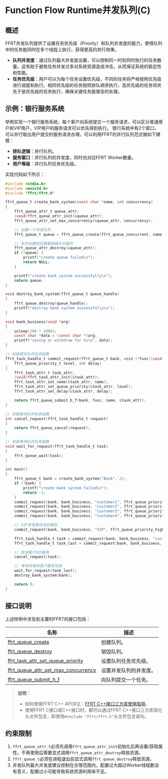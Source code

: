 # Function Flow Runtime并发队列(C)

## 概述

FFRT并发队列提供了设置任务优先级（Priority）和队列并发度的能力，使得队列中的任务能同时在多个线程上执行，获得更高的并行效果。

- **队列并发度**：通过队列最大并发度设置，可以控制同一时刻同时执行的任务数量。这有助于避免任务并发过多对系统资源造成冲击，从而保证系统的稳定性和性能。
- **任务优先级**：用户可以为每个任务设置优先级，不同的任务将严格按照优先级进行调度和执行。相同优先级的任务按照排队顺序执行，高优先级的任务将优先于低优先级的任务执行，确保关键任务能够及时处理。

## 示例：银行服务系统

举例实现一个银行服务系统，每个客户向系统提交一个服务请求，可以区分普通用户和VIP用户，VIP用户的服务请求可以优先得到执行。
银行系统中有2个窗口，可以并行取出用户提交的服务请求办理。可以利用FFRT的并行队列范式做如下建模：

- **排队逻辑**：并行队列。
- **服务窗口**：并行队列的并发度，同时也对应FFRT Worker数量。
- **用户等级**：并行队列任务优先级。

实现代码如下所示：

```c
#include <stdio.h>
#include <unistd.h>
#include "ffrt/ffrt.h"

ffrt_queue_t create_bank_system(const char *name, int concurrency)
{
    ffrt_queue_attr_t queue_attr;
    (void)ffrt_queue_attr_init(&queue_attr);
    ffrt_queue_attr_set_max_concurrency(&queue_attr, concurrency);

    // 创建一个并发队列
    ffrt_queue_t queue = ffrt_queue_create(ffrt_queue_concurrent, name, &queue_attr);

    // 队列创建完后需要销毁队列属性
    ffrt_queue_attr_destroy(&queue_attr);
    if (!queue) {
        printf("create queue failed\n");
        return NULL;
    }

    printf("create bank system successfully\n");
    return queue;
}

void destroy_bank_system(ffrt_queue_t queue_handle)
{
    ffrt_queue_destroy(queue_handle);
    printf("destroy bank system successfully\n");
}

void bank_business(void *arg)
{
    usleep(100 * 1000);
    const char *data = (const char *)arg;
    printf("saving or withdraw for %s\n", data);
}

// 封装提交队列任务函数
ffrt_task_handle_t commit_request(ffrt_queue_t bank, void (*func)(void *), const char *name,
    ffrt_queue_priority_t level, int delay)
{
    ffrt_task_attr_t task_attr;
    (void)ffrt_task_attr_init(&task_attr);
    ffrt_task_attr_set_name(&task_attr, name);
    ffrt_task_attr_set_queue_priority(&task_attr, level);
    ffrt_task_attr_set_delay(&task_attr, delay);

    return ffrt_queue_submit_h_f(bank, func, name, &task_attr);
}

// 封装取消队列任务函数
int cancel_request(ffrt_task_handle_t request)
{
    return ffrt_queue_cancel(request);
}

// 封装等待队列任务函数
void wait_for_request(ffrt_task_handle_t task)
{
    ffrt_queue_wait(task);
}

int main()
{
    ffrt_queue_t bank = create_bank_system("Bank", 2);
    if (!bank) {
        printf("create bank system failed\n");
        return -1;
    }
    commit_request(bank, bank_business, "customer1", ffrt_queue_priority_low, 0);
    commit_request(bank, bank_business, "customer2", ffrt_queue_priority_low, 0);
    commit_request(bank, bank_business, "customer3", ffrt_queue_priority_low, 0);
    commit_request(bank, bank_business, "customer4", ffrt_queue_priority_low, 0);

    // VIP享受更优先的服务
    commit_request(bank, bank_business, "VIP", ffrt_queue_priority_high, 0);

    ffrt_task_handle_t task = commit_request(bank, bank_business, "customer5", ffrt_queue_priority_low, 0);
    ffrt_task_handle_t task_last = commit_request(bank, bank_business, "customer6", ffrt_queue_priority_low, 0);

    // 取消客户5的服务
    cancel_request(task);

    // 等待所有的客户服务完成
    wait_for_request(task_last);
    destroy_bank_system(bank);

    return 0;
}
```

## 接口说明

上述样例中涉及到主要的FFRT的接口包括：

| 名称                                                                                               | 描述                   |
| -------------------------------------------------------------------------------------------------- | ---------------------- |
| [ffrt_queue_create](ffrt-api-guideline-c.md#ffrt_queue_create)                                     | 创建队列。             |
| [ffrt_queue_destroy](ffrt-api-guideline-c.md#ffrt_queue_destroy)                                   | 销毁队列。             |
| [ffrt_task_attr_set_queue_priority](ffrt-api-guideline-c.md#ffrt_task_attr_set_queue_priority)     | 设置队列任务优先级。   |
| [ffrt_queue_attr_set_max_concurrency](ffrt-api-guideline-c.md#ffrt_queue_attr_set_max_concurrency) | 设置并发队列的并发度。 |
| [ffrt_queue_submit_h_f](ffrt-api-guideline-c.md#ffrt_queue_submit_h_f)                             | 向队列提交一个任务。   |

> **说明：**
>
> - 如何使用FFRT C++ API详见：[FFRT C++接口三方库使用指导](ffrt-development-guideline.md#using-ffrt-c-api-1)。
> - 使用FFRT C接口或C++接口时，都可以通过FFRT C++接口三方库简化头文件包含，即使用`#include "ffrt/ffrt.h"`头文件包含语句。

## 约束限制

1. `ffrt_queue_attr_t`必须先调用`ffrt_queue_attr_init`初始化后再设置/获取属性，不再使用后需要显式调用`ffrt_queue_attr_destroy`释放资源。
2. `ffrt_queue_t`必须在进程退出前显式调用`ffrt_queue_destroy`释放资源。
3. 并发队列最大并发度建议控制在合理范围内，配置过大超过Worker线程数没有意义，配置过小可能导致系统资源利用率不足。
